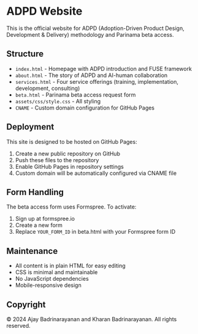 # ADPD Website

This is the official website for ADPD (Adoption-Driven Product Design, Development & Delivery) methodology and Parinama beta access.

## Structure

- `index.html` - Homepage with ADPD introduction and FUSE framework
- `about.html` - The story of ADPD and AI-human collaboration
- `services.html` - Four service offerings (training, implementation, development, consulting)
- `beta.html` - Parinama beta access request form
- `assets/css/style.css` - All styling
- `CNAME` - Custom domain configuration for GitHub Pages

## Deployment

This site is designed to be hosted on GitHub Pages:

1. Create a new public repository on GitHub
2. Push these files to the repository
3. Enable GitHub Pages in repository settings
4. Custom domain will be automatically configured via CNAME file

## Form Handling

The beta access form uses Formspree. To activate:
1. Sign up at formspree.io
2. Create a new form
3. Replace `YOUR_FORM_ID` in beta.html with your Formspree form ID

## Maintenance

- All content is in plain HTML for easy editing
- CSS is minimal and maintainable
- No JavaScript dependencies
- Mobile-responsive design

## Copyright

© 2024 Ajay Badrinarayanan and Kharan Badrinarayanan. All rights reserved.
